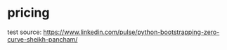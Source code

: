 # pricing
test
source:
https://www.linkedin.com/pulse/python-bootstrapping-zero-curve-sheikh-pancham/